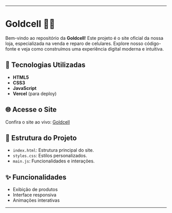 
---

# Goldcell 📱✨

Bem-vindo ao repositório da **Goldcell**! Este projeto é o site oficial da nossa loja, especializada na venda e reparo de celulares. Explore nosso código-fonte e veja como construímos uma experiência digital moderna e intuitiva.

## 🚀 Tecnologias Utilizadas

- **HTML5**  
- **CSS3**  
- **JavaScript**  
- **Vercel** (para deploy)

## 🌐 Acesse o Site

Confira o site ao vivo: [Goldcell](https://goldcell.vercel.app/)

## 📂 Estrutura do Projeto

- `index.html`: Estrutura principal do site.
- `styles.css`: Estilos personalizados.
- `main.js`: Funcionalidades e interações.

## ✨ Funcionalidades

- Exibição de produtos
- Interface responsiva
- Animações interativas

---

